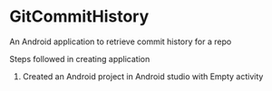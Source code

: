 # GitCommitHistory
An Android application to retrieve commit history for a repo 

Steps followed in creating application
1. Created an Android project in Android studio with Empty activity
